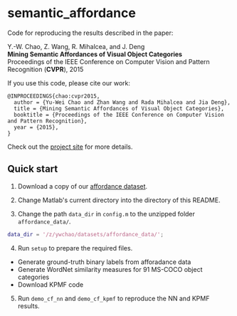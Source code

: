 # semantic_affordance

Code for reproducing the results described in the paper:

Y.-W. Chao, Z. Wang, R. Mihalcea, and J. Deng  
**Mining Semantic Affordances of Visual Object Categories**  
Proceedings of the IEEE Conference on Computer Vision and Pattern Recognition (**CVPR**), 2015  

If you use this code, please cite our work:

    @INPROCEEDINGS{chao:cvpr2015,
      author = {Yu-Wei Chao and Zhan Wang and Rada Mihalcea and Jia Deng},
      title = {Mining Semantic Affordances of Visual Object Categories},
      booktitle = {Proceedings of the IEEE Conference on Computer Vision and Pattern Recognition},
      year = {2015},
    }

Check out the [project site](http://www.umich.edu/~ywchao/semantic_affordance/) for more details.

## Quick start

1. Download a copy of our [affordance dataset](http://www.umich.edu/~ywchao/semantic_affordance/data/affordance_data.tar.gz).

2. Change Matlab's current directory into the directory of this README.

3. Change the path `data_dir` in `config.m` to the unzipped folder `affordance_data/`.
```MATLAB
data_dir = '/z/ywchao/datasets/affordance_data/';
```

4. Run `setup` to prepare the required files.
  -  Generate ground-truth binary labels from afforadance data
  -  Generate WordNet similarity measures for 91 MS-COCO object categories
  -  Download KPMF code

5. Run `demo_cf_nn` and `demo_cf_kpmf` to reproduce the NN and KPMF results.

